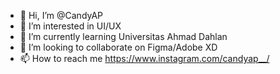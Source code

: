 - 👋 Hi, I’m @CandyAP
- 👀 I’m interested in UI/UX
- 🌱 I’m currently learning Universitas Ahmad Dahlan
- 💞️ I’m looking to collaborate on Figma/Adobe XD
- 📫 How to reach me https://www.instagram.com/candyap__/

<!---
CandyAP/CandyAP is a ✨ special ✨ repository because its `README.md` (this file) appears on your GitHub profile.
You can click the Preview link to take a look at your changes.
--->
